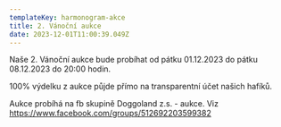 ```yaml
---
templateKey: harmonogram-akce
title: 2. Vánoční aukce
date: 2023-12-01T11:00:39.049Z
---
```

Naše 2. Vánoční aukce bude probíhat od pátku 01.12.2023 do pátku 08.12.2023 do 20:00 hodin. 

100% výdelku z aukce půjde přímo na transparentní účet našich hafíků.

Aukce probíhá na fb skupině Doggoland z.s. - aukce. Viz https://www.facebook.com/groups/512692203599382